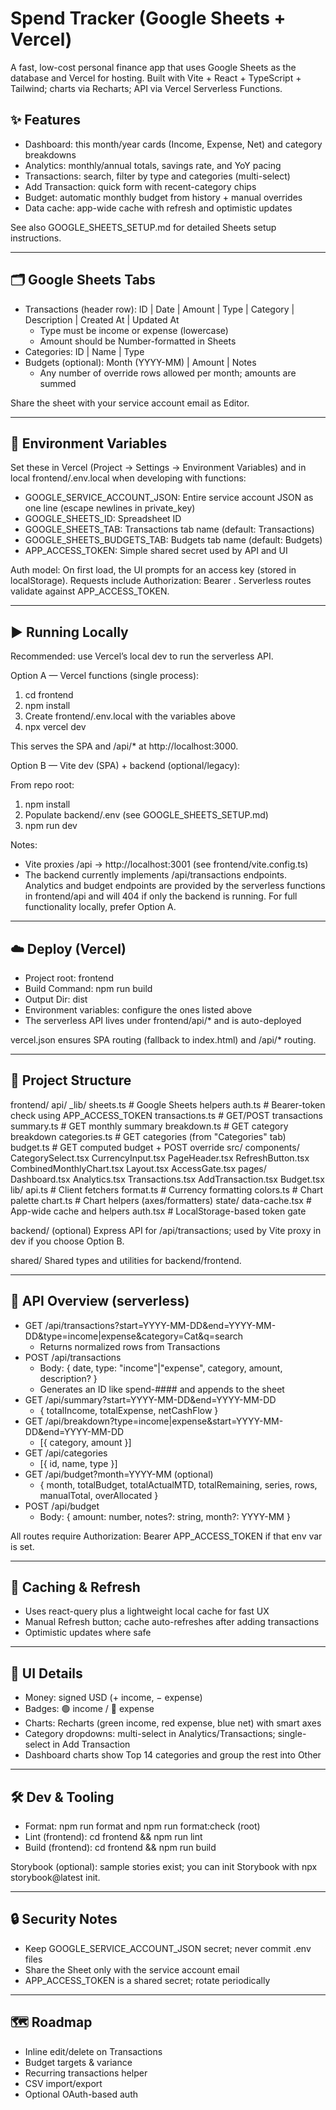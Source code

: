# Spend Tracker (Google Sheets + Vercel)

A fast, low-cost personal finance app that uses Google Sheets as the database and Vercel for hosting.
Built with Vite + React + TypeScript + Tailwind; charts via Recharts; API via Vercel Serverless Functions.

## ✨ Features

- Dashboard: this month/year cards (Income, Expense, Net) and category breakdowns
- Analytics: monthly/annual totals, savings rate, and YoY pacing
- Transactions: search, filter by type and categories (multi-select)
- Add Transaction: quick form with recent-category chips
- Budget: automatic monthly budget from history + manual overrides
- Data cache: app-wide cache with refresh and optimistic updates

See also GOOGLE_SHEETS_SETUP.md for detailed Sheets setup instructions.

---

## 🗂️ Google Sheets Tabs

- Transactions (header row): ID | Date | Amount | Type | Category | Description | Created At | Updated At
  - Type must be income or expense (lowercase)
  - Amount should be Number-formatted in Sheets
- Categories: ID | Name | Type
- Budgets (optional): Month (YYYY-MM) | Amount | Notes
  - Any number of override rows allowed per month; amounts are summed

Share the sheet with your service account email as Editor.

---

## 🔐 Environment Variables

Set these in Vercel (Project → Settings → Environment Variables) and in local frontend/.env.local when developing with functions:

- GOOGLE_SERVICE_ACCOUNT_JSON: Entire service account JSON as one line (escape newlines in private_key)
- GOOGLE_SHEETS_ID: Spreadsheet ID
- GOOGLE_SHEETS_TAB: Transactions tab name (default: Transactions)
- GOOGLE_SHEETS_BUDGETS_TAB: Budgets tab name (default: Budgets)
- APP_ACCESS_TOKEN: Simple shared secret used by API and UI

Auth model: On first load, the UI prompts for an access key (stored in localStorage). Requests include Authorization: Bearer <key>. Serverless routes validate against APP_ACCESS_TOKEN.

---

## ▶️ Running Locally

Recommended: use Vercel’s local dev to run the serverless API.

Option A — Vercel functions (single process):

1) cd frontend
2) npm install
3) Create frontend/.env.local with the variables above
4) npx vercel dev

This serves the SPA and /api/* at http://localhost:3000.

Option B — Vite dev (SPA) + backend (optional/legacy):

From repo root:

1) npm install
2) Populate backend/.env (see GOOGLE_SHEETS_SETUP.md)
3) npm run dev

Notes:
- Vite proxies /api → http://localhost:3001 (see frontend/vite.config.ts)
- The backend currently implements /api/transactions endpoints. Analytics and budget endpoints are provided by the serverless functions in frontend/api and will 404 if only the backend is running. For full functionality locally, prefer Option A.

---

## ☁️ Deploy (Vercel)

- Project root: frontend
- Build Command: npm run build
- Output Dir: dist
- Environment variables: configure the ones listed above
- The serverless API lives under frontend/api/* and is auto-deployed

vercel.json ensures SPA routing (fallback to index.html) and /api/* routing.

---

## 🧱 Project Structure

frontend/
  api/
    _lib/
      sheets.ts            # Google Sheets helpers
      auth.ts              # Bearer-token check using APP_ACCESS_TOKEN
    transactions.ts        # GET/POST transactions
    summary.ts             # GET monthly summary
    breakdown.ts           # GET category breakdown
    categories.ts          # GET categories (from "Categories" tab)
    budget.ts              # GET computed budget + POST override
  src/
    components/
      CategorySelect.tsx
      CurrencyInput.tsx
      PageHeader.tsx
      RefreshButton.tsx
      CombinedMonthlyChart.tsx
      Layout.tsx
      AccessGate.tsx
    pages/
      Dashboard.tsx
      Analytics.tsx
      Transactions.tsx
      AddTransaction.tsx
      Budget.tsx
    lib/
      api.ts              # Client fetchers
      format.ts           # Currency formatting
      colors.ts           # Chart palette
      chart.ts            # Chart helpers (axes/formatters)
    state/
      data-cache.tsx      # App-wide cache and helpers
      auth.tsx            # LocalStorage-based token gate

backend/ (optional)
  Express API for /api/transactions; used by Vite proxy in dev if you choose Option B.

shared/
  Shared types and utilities for backend/frontend.

---

## 🧮 API Overview (serverless)

- GET /api/transactions?start=YYYY-MM-DD&end=YYYY-MM-DD&type=income|expense&category=Cat&q=search
  - Returns normalized rows from Transactions
- POST /api/transactions
  - Body: { date, type: "income"|"expense", category, amount, description? }
  - Generates an ID like spend-#### and appends to the sheet
- GET /api/summary?start=YYYY-MM-DD&end=YYYY-MM-DD
  - { totalIncome, totalExpense, netCashFlow }
- GET /api/breakdown?type=income|expense&start=YYYY-MM-DD&end=YYYY-MM-DD
  - [{ category, amount }]
- GET /api/categories
  - [{ id, name, type }]
- GET /api/budget?month=YYYY-MM (optional)
  - { month, totalBudget, totalActualMTD, totalRemaining, series, rows, manualTotal, overAllocated }
- POST /api/budget
  - Body: { amount: number, notes?: string, month?: YYYY-MM }

All routes require Authorization: Bearer APP_ACCESS_TOKEN if that env var is set.

---

## 🧠 Caching & Refresh

- Uses react-query plus a lightweight local cache for fast UX
- Manual Refresh button; cache auto-refreshes after adding transactions
- Optimistic updates where safe

---

## 🎨 UI Details

- Money: signed USD (+ income, − expense)
- Badges: 🟢 income / 🔴 expense
- Charts: Recharts (green income, red expense, blue net) with smart axes
- Category dropdowns: multi-select in Analytics/Transactions; single-select in Add Transaction
- Dashboard charts show Top 14 categories and group the rest into Other

---

## 🛠️ Dev & Tooling

- Format: npm run format and npm run format:check (root)
- Lint (frontend): cd frontend && npm run lint
- Build (frontend): cd frontend && npm run build

Storybook (optional): sample stories exist; you can init Storybook with npx storybook@latest init.

---

## 🔒 Security Notes

- Keep GOOGLE_SERVICE_ACCOUNT_JSON secret; never commit .env files
- Share the Sheet only with the service account email
- APP_ACCESS_TOKEN is a shared secret; rotate periodically

---

## 🗺️ Roadmap

- Inline edit/delete on Transactions
- Budget targets & variance
- Recurring transactions helper
- CSV import/export
- Optional OAuth-based auth
